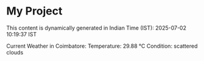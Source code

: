 # My Project

This content is dynamically generated in Indian Time (IST): 2025-07-02 10:19:37 IST


Current Weather in Coimbatore:
Temperature: 29.88 °C
Condition: scattered clouds
